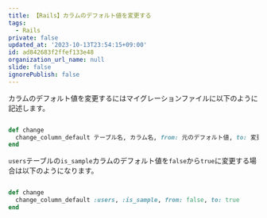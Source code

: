 ```yaml
---
title: 【Rails】カラムのデフォルト値を変更する
tags:
  - Rails
private: false
updated_at: '2023-10-13T23:54:15+09:00'
id: ad842683f2ffef133e48
organization_url_name: null
slide: false
ignorePublish: false
---
```

カラムのデフォルト値を変更するにはマイグレーションファイルに以下のように記述します。

```rb

def change
  change_column_default テーブル名, カラム名, from: 元のデフォルト値, to: 変更後のデフォルト値
end

```

`users`テーブルの`is_sample`カラムのデフォルト値を`false`から`true`に変更する場合は以下のようになります。

```rb

def change
  change_column_default :users, :is_sample, from: false, to: true
end

```

